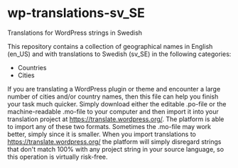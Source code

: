 # wp-translations-sv_SE
Translations for WordPress strings in Swedish

This repository contains a collection of geographical names in English (en_US) and with translations to Swedish (sv_SE) in the following categories:
- Countries
- Cities

If you are translating a WordPress plugin or theme and encounter a large number of cities and/or country names, then this file can help you finish your task much quicker.
Simply download either the editable .po-file or the machine-readable .mo-file to your computer and then import it into your translation project at https://translate.wordpress.org/. The platform is able to import any of these two formats. Sometimes the .mo-file may work better, simply since it is smaller.
When you import translations to https://translate.wordpress.org/ the platform will simply disregard strings that don't match 100% with any project string in your source language, so this operation is virtually risk-free.

